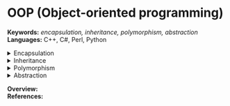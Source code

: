 # OOP (Object-oriented programming)
**Keywords:** _encapsulation, inheritance, polymorphism, abstraction_  
**Languages:** C++, C#, Perl, Python

<details> 
<summary> Encapsulation </summary>

**Keywords:**     
**Description:**     
**Examples:**     
**Remarks:**   

</details>

<details> 
<summary> Inheritance </summary>

**Keywords:**     
**Description:**     
**Examples:**     
**Remarks:**   

</details>

<details> 
<summary> Polymorphism </summary>

**Keywords:**     
**Description:**     
**Examples:**     
**Remarks:**   

</details>

<details> 
<summary> Abstraction </summary>

**Keywords:**     
**Description:**     
**Examples:**     
**Remarks:**   

</details>

**Overview:**   
**References:**   
